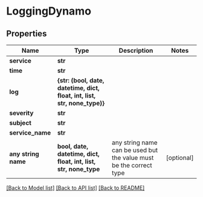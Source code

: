 # LoggingDynamo


## Properties
Name | Type | Description | Notes
------------ | ------------- | ------------- | -------------
**service** | **str** |  | 
**time** | **str** |  | 
**log** | **{str: (bool, date, datetime, dict, float, int, list, str, none_type)}** |  | 
**severity** | **str** |  | 
**subject** | **str** |  | 
**service_name** | **str** |  | 
**any string name** | **bool, date, datetime, dict, float, int, list, str, none_type** | any string name can be used but the value must be the correct type | [optional]

[[Back to Model list]](../README.md#documentation-for-models) [[Back to API list]](../README.md#documentation-for-api-endpoints) [[Back to README]](../README.md)


